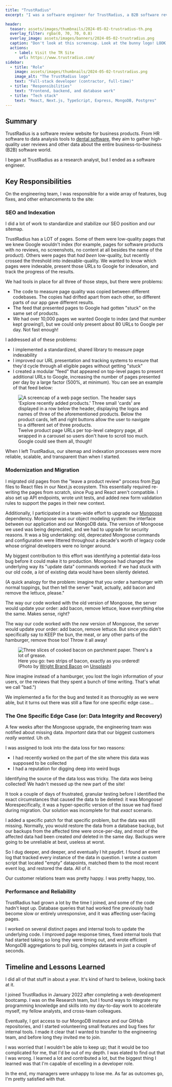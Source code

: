 ```yaml
---
title: "TrustRadius"
excerpt: "I was a software engineer for TrustRadius, a B2B software review site."

header:
  teaser: assets/images/thumbnails/2024-05-02-trustradius-th.png
  overlay_filter: rgba(0, 70, 70, 0.8)
  overlay_image: assets/images/banners/2024-05-02-trustradius.png
  caption: "Don't look at this screencap. Look at the bunny logo! LOOK AT IT. I AM SO PROUD"
  actions:
    - label: Visit the TR Site
      url: https://www.trustradius.com/
sidebar:
  - title: "Role"
    image: assets/images/thumbnails/2024-05-02-trustradius.png
    image_alt: "The TrustRadius logo"
    text: "Full-stack developer (contractor, full-time)"
  - title: "Responsibilities"
    text: "Frontend, backend, and database work"
  - title: "Tech stack"
    text: "React, Next.js, TypeScript, Express, MongoDB, Postgres"
---
```


## Summary

TrustRadius is a software review website for business products. From HR software to data analysis tools to [dental software](https://www.trustradius.com/dental), they aim to gather high-quality user reviews and other data about the entire business-to-business (B2B) software world.

I began at TrustRadius as a research analyst, but I ended as a software engineer.

## Key Responsibilities

On the engineering team, I was responsible for a wide array of features, bug fixes, and other enhancements to the site:

### SEO and Indexation
I did a lot of work to standardize and stabilize our SEO position and our sitemap.

TrustRadius has a LOT of pages. Some of them were low-quality pages that we knew Google wouldn't index (for example, pages for software products with no reviews, no screenshots, no content at all besides the name of the product). Others were pages that *had been* low-quality, but recently crossed the threshold into indexable-quality. We wanted to know which pages were indexable, present those URLs to Google for indexation, and track the progress of the results.

We had tools in place for all three of those steps, but there were problems:

- The code to measure page quality was copied between different codebases. The copies had drifted apart from each other, so different parts of our app gave different results.
- The feed that presented pages to Google had gotten "stuck" on the same set of products.
- We had over 10,000 pages we wanted Google to index (and that number kept growing!), but we could only present about 80 URLs to Google per day. Not fast enough!

I addressed all of these problems:

- I implemented a standardized, shared library to measure page indexability
- I improved our URL presentation and tracking systems to ensure that they'd cycle through all eligible pages without getting "stuck"
- I created a modular "feed" that appeared on top-level pages to present additional URLs to Google, increasing the number of pages presented per day by a large factor (500%, at minimum). You can see an example of that feed below:

<figure class="align-center">
  <img title="We didn't have engineering bandwidth to migrate the pages this widget appeared on, so I had to crowbar this React component into our legacy Pug-based pages. It was an interesting challenge!" alt="A screencap of a web page section. The header says 'Explore recently added products.' Three small 'cards' are displayed in a row below the header, displaying the logos and names of three of the aforementioned products. Below the product cards, left and right buttons allow the user to navigate to a different set of three products." src="{{ site.baseurl }}{{ site.image_path }}/trustradius-category-feed.png"/>
  <figcaption>Twelve product page URLs per top-level category page, all wrapped in a carousel so users don't have to scroll too much. Google could see them all, though!</figcaption>
</figure>

When I left TrustRadius, our sitemap and indexation processes were more reliable, scalable, and transparent than when I started.

### Modernization and Migration
I migrated old pages from the "leave a product review" process from [Pug](https://github.com/pugjs/pug) files to React files in our Next.js ecosystem. This essentially required re-writing the pages from scratch, since Pug and React aren't compatible. I also set up API endpoints, wrote unit tests, and added new form validation rules to support the pages in their new context.

Additionally, I participated in a team-wide effort to upgrade our [Mongoose](https://mongoosejs.com/docs/) dependency. Mongoose was our object modeling system: the interface between our application and our MongoDB data. The version of Mongoose we used was being deprecated, and we had to upgrade for security reasons. It was a big undertaking: old, deprecated Mongoose commands and configuration were littered throughout a decade's worth of legacy code whose original developers were no longer around.

My biggest contribution to this effort was identifying a potential data-loss bug before it could make it to production. Mongoose had changed the underlying way its "update data" commands worked: if we had stuck with our old code, a *lot* of existing data would have been silently deleted.

(A quick analogy for the problem: imagine that you order a hamburger with normal toppings, but then tell the server "wait, actually, add bacon and remove the lettuce, please."

The way our code worked with the old version of Mongoose, the server would update your order: add bacon, remove lettuce, leave everything else the same. Makes sense, right?

The way our code worked with the *new* version of Mongoose, the server would update your order: add bacon, remove lettuce. But since you didn't specifically say to KEEP the bun, the meat, or any other parts of the hamburger, remove those too! Throw it all away! 

<figure class="align-center">
  <img title="Please go to a hamburger restaurant and do this, and send me a picture. You will receive 50 points. That's a lot of points!" alt="Three slices of cooked bacon on parchment paper. There's a lot of grease." src="{{ site.baseurl }}{{ site.image_path }}/wright-brand-bacon-unsplash.png"/>
  <figcaption>Here you go: two strips of bacon, exactly as you ordered! (Photo by <a href="https://unsplash.com/@wrightbrand?utm_content=creditCopyText&utm_medium=referral&utm_source=unsplash">Wright Brand Bacon</a> on <a href="https://unsplash.com/photos/brown-and-white-meat-dish-zewhuIAHMAM?utm_content=creditCopyText&utm_medium=referral&utm_source=unsplash">Unsplash</a>)
  </figcaption>
</figure>

Now imagine instead of a hamburger, you lost the login information of your users, or the reviews that they spent a bunch of time writing. That's what we call "bad.")

We implemented a fix for the bug and tested it as thoroughly as we were able, but it turns out there was still a flaw for one specific edge case...

### The One Specific Edge Case (or: Data Integrity and Recovery)

A few weeks after the Mongoose upgrade, the engineering team was notified about missing data. *Important* data that our biggest customers *really wanted*. Uh oh.

I was assigned to look into the data loss for two reasons:

- I had recently worked on the part of the site where this data was supposed to be collected
- I had a reputation for digging deep into weird bugs

Identifying the source of the data loss was tricky. The data *was* being collected! We hadn't messed up the new part of the site!

It took a couple of days of frustrated, granular testing before I identified the exact circumstances that caused the data to be deleted: it was Mongoose! Morespecifically, it was a hyper-specific version of the issue we had fixed during migration. Our solution was incomplete for that *exact* scenario.

I added a specific patch for that specific problem, but the data was still missing. Normally, you would restore the data from a database backup, but our backups from the affected time were once-per-day, and most of the affected data had been created *and* deleted in the same day. Backups were going to be unreliable at best, useless at worst.

So I dug deeper, and deeper, and eventually I hit paydirt. I found an event log that tracked every instance of the data in question. I wrote a custom script that located "empty" datapoints, matched them to the most recent event log, and restored the data. All of it.

Our customer relations team was pretty happy. I was pretty happy, too.

### Performance and Reliability

TrustRadius had grown a lot by the time I joined, and some of the code hadn't kept up. Database queries that had worked fine previously had become slow or entirely unresponsive, and it was affecting user-facing pages.

I worked on several distinct pages and internal tools to update the underlying code. I improved page response times, fixed internal tools that had started taking so long they were timing out, and wrote efficient MongoDB aggregations to pull big, complex datasets in just a couple of seconds.

## Timeline and Lessons Learned

I did all of that stuff in about a year. It's kind of hard to believe, looking back at it.

I joined TrustRadius in January 2022 after completing a web development bootcamp. I was on the Research team, but I found ways to integrate my programming knowledge and skills into my day-to-day work to accelerate myself, my fellow analysts, and cross-team colleagues.

Eventually, I got access to our MongoDB instance and our GitHub repositories, and I started volunteering small features and bug fixes for internal tools. I made it clear that I wanted to transfer to the engineering team, and before long they invited me to join.

I was worried that I wouldn't be able to keep up; that it would be too complicated for me, that I'd be out of my depth. I was elated to find out that I was wrong. I learned a lot and contributed a lot, but the biggest thing I learned was that I'm capable of excelling in a developer role.

In the end, my managers were unhappy to lose me. As far as outcomes go, I'm pretty satisfied with that.